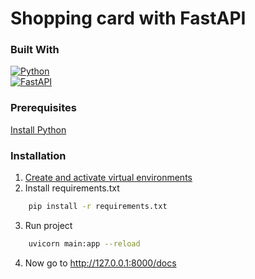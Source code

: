 # Shopping card with FastAPI

### Built With
[![Python](https://img.shields.io/badge/-Python-25383e?style=flat&logo=python)](https://www.python.org/)\
[![FastAPI](https://img.shields.io/badge/-FastAPI-25383e?style=flat&logo=fastapi&logoColor=092E20)](https://fastapi.tiangolo.com/)

### Prerequisites
<a href="https://www.python.org/downloads/">Install Python</a>
### Installation
1. <a href="https://docs.python.org/3/tutorial/venv.html ">Create and activate virtual environments</a>
2. Install requirements.txt
```sh
    pip install -r requirements.txt
   ```
3. Run project
 
 ```sh
     uvicorn main:app --reload
   ```

4. Now go to http://127.0.0.1:8000/docs
